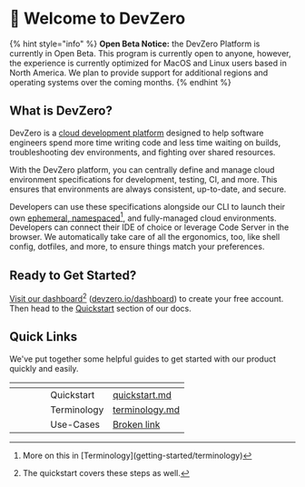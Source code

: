 # 👋 Welcome to DevZero

{% hint style="info" %}
**Open Beta Notice:** the DevZero Platform is currently in Open Beta. This program is currently open to anyone, however, the experience is currently optimized for MacOS and Linux users based in North America. We plan to provide support for additional regions and operating systems over the coming months.
{% endhint %}

## What is DevZero?

DevZero is a [cloud development platform](https://www.devzero.io/cloud-development-environment) designed to help software engineers spend more time writing code and less time waiting on builds, troubleshooting dev environments, and fighting over shared resources.

With the DevZero platform, you can centrally define and manage cloud environment specifications for development, testing, CI, and more. This ensures that environments are always consistent, up-to-date, and secure.

Developers can use these specifications alongside our CLI to launch their own [ephemeral, namespaced](#user-content-fn-1)[^1], and fully-managed cloud environments. Developers can connect their IDE of choice or leverage Code Server in the browser. We automatically take care of all the ergonomics, too, like shell config, dotfiles, and more, to ensure things match your preferences.

## Ready to Get Started?

[Visit our dashboard](#user-content-fn-2)[^2] ([devzero.io/dashboard](https://devzero.io/dashboard)) to create your free account. Then head to the [Quickstart](getting-started/quickstart.md) section of our docs.

## Quick Links

We've put together some helpful guides to get started with our product quickly and easily.



<table data-view="cards"><thead><tr><th></th><th></th><th></th><th></th><th></th><th data-hidden data-card-target data-type="content-ref"></th></tr></thead><tbody><tr><td></td><td></td><td></td><td></td><td>Quickstart</td><td><a href="getting-started/quickstart.md">quickstart.md</a></td></tr><tr><td></td><td></td><td></td><td></td><td>Terminology</td><td><a href="getting-started/terminology.md">terminology.md</a></td></tr><tr><td></td><td></td><td></td><td></td><td>Use-Cases</td><td><a href="broken-reference">Broken link</a></td></tr></tbody></table>

[^1]: More on this in \[Terminology]\(getting-started/terminology)

[^2]: The quickstart covers these steps as well.
